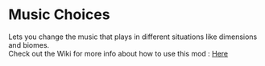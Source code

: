 # Music Choices

Lets you change the music that plays in different situations like dimensions and biomes. <br>
Check out the Wiki for more info about how to use this mod : [Here](https://github.com/Tmtravlr/MusicChoices/wiki)

